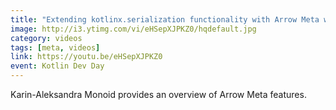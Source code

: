 ```yaml
---
title: "Extending kotlinx.serialization functionality with Arrow Meta with Karin-Aleksandra Monoid"
image: http://i3.ytimg.com/vi/eHSepXJPKZ0/hqdefault.jpg
category: videos
tags: [meta, videos]
link: https://youtu.be/eHSepXJPKZ0
event: Kotlin Dev Day
---
```

Karin-Aleksandra Monoid provides an overview of Arrow Meta features.
